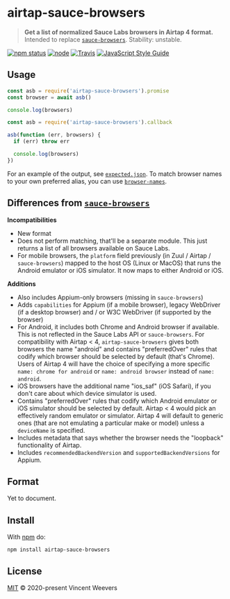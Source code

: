 # airtap-sauce-browsers

> **Get a list of normalized Sauce Labs browsers in Airtap 4 format.**  
> Intended to replace [`sauce-browsers`](https://github.com/lpinca/sauce-browsers). Stability: unstable.

[![npm status](http://img.shields.io/npm/v/airtap-sauce-browsers.svg)](https://www.npmjs.org/package/airtap-sauce-browsers)
[![node](https://img.shields.io/node/v/airtap-sauce-browsers.svg)](https://www.npmjs.org/package/airtap-sauce-browsers)
[![Travis](https://img.shields.io/travis/com/airtap/sauce-browsers.svg)](https://travis-ci.com/airtap/sauce-browsers)
[![JavaScript Style Guide](https://img.shields.io/badge/code_style-standard-brightgreen.svg)](https://standardjs.com)

## Usage

```js
const asb = require('airtap-sauce-browsers').promise
const browser = await asb()

console.log(browsers)
```

```js
const asb = require('airtap-sauce-browsers').callback

asb(function (err, browsers) {
  if (err) throw err

  console.log(browsers)
})
```

For an example of the output, see [`expected.json`](expected.json). To match browser names to your own preferred alias, you can use [`browser-names`](https://github.com/airtap/browser-names).

## Differences from [`sauce-browsers`](https://github.com/lpinca/sauce-browsers)

**Incompatibilities**

- New format
- Does not perform matching, that'll be a separate module. This just returns a list of all browsers available on Sauce Labs.
- For mobile browsers, the `platform` field previously (in Zuul / Airtap / `sauce-browsers`) mapped to the host OS (Linux or MacOS) that runs the Android emulator or iOS simulator. It now maps to either Android or iOS.

**Additions**

- Also includes Appium-only browsers (missing in `sauce-browsers`)
- Adds `capabilities` for Appium (if a mobile browser), legacy WebDriver (if a desktop browser) and / or W3C WebDriver (if supported by the browser)
- For Android, it includes both Chrome and Android browser if available. This is not reflected in the Sauce Labs API or `sauce-browsers`. For compatibility with Airtap < 4, `airtap-sauce-browsers` gives both browsers the name "android" and contains "preferredOver" rules that codify which browser should be selected by default (that's Chrome). Users of Airtap 4 will have the choice of specifying a more specific `name: chrome for android` or `name: android browser` instead of `name: android`.
- iOS browsers have the additional name "ios_saf" (iOS Safari), if you don't care about which device simulator is used.
- Contains "preferredOver" rules that codify which Android emulator or iOS simulator should be selected by default. Airtap < 4 would pick an effectively random emulator or simulator. Airtap 4 will default to generic ones (that are not emulating a particular make or model) unless a `deviceName` is specified.
- Includes metadata that says whether the browser needs the "loopback" functionality of Airtap.
- Includes `recommendedBackendVersion` and `supportedBackendVersions` for Appium.

## Format

Yet to document.

## Install

With [npm](https://npmjs.org) do:

```
npm install airtap-sauce-browsers
```

## License

[MIT](LICENSE.md) © 2020-present Vincent Weevers
